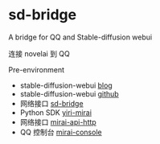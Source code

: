 # sd-bridge

A bridge for QQ and Stable-diffusion webui

连接 novelai 到 QQ

Pre-environment
- stable-diffusion-webui [blog](https://rentry.org/voldy)
- stable-diffusion-webui [github](https://github.com/AUTOMATIC1111/stable-diffusion-webui#automatic-installation-on-windows)
- 网络接口 [sd-bridge](https://github.com/Siltal/sd-bridge)
- Python SDK [yiri-mirai](https://yiri-mirai.wybxc.cc/)
- 网络接口 [mirai-api-http](https://github.com/project-mirai/mirai-api-http)
- QQ 控制台 [mirai-console](https://github.com/mamoe/mirai-console)
